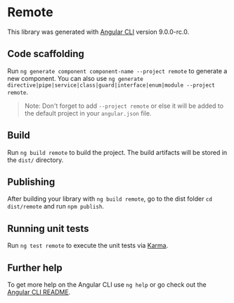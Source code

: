 # Remote

This library was generated with [Angular CLI](https://github.com/angular/angular-cli) version 9.0.0-rc.0.

## Code scaffolding

Run `ng generate component component-name --project remote` to generate a new component. You can also use `ng generate directive|pipe|service|class|guard|interface|enum|module --project remote`.
> Note: Don't forget to add `--project remote` or else it will be added to the default project in your `angular.json` file. 

## Build

Run `ng build remote` to build the project. The build artifacts will be stored in the `dist/` directory.

## Publishing

After building your library with `ng build remote`, go to the dist folder `cd dist/remote` and run `npm publish`.

## Running unit tests

Run `ng test remote` to execute the unit tests via [Karma](https://karma-runner.github.io).

## Further help

To get more help on the Angular CLI use `ng help` or go check out the [Angular CLI README](https://github.com/angular/angular-cli/blob/master/README.md).
